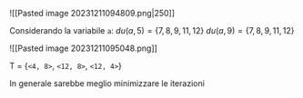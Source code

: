 ![[Pasted image 20231211094809.png|250]]

Considerando la variabile `a`:
$du(a, 5) = \{7, 8, 9, 11, 12\}$
$du(a, 9) = \{7, 8, 9, 11, 12\}$

![[Pasted image 20231211095048.png]]

T = {`<4, 8>`, `<12, 8>`, `<12, 4>`}

In generale sarebbe meglio minimizzare le iterazioni